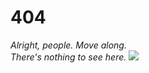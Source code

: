 # 404

*Alright, people. Move along.*<br />
*There's nothing to see here.*
![](https://img.vavel.com/h/566018_south-park-s19e07-naughty-ninjas_16x9.jpg)
